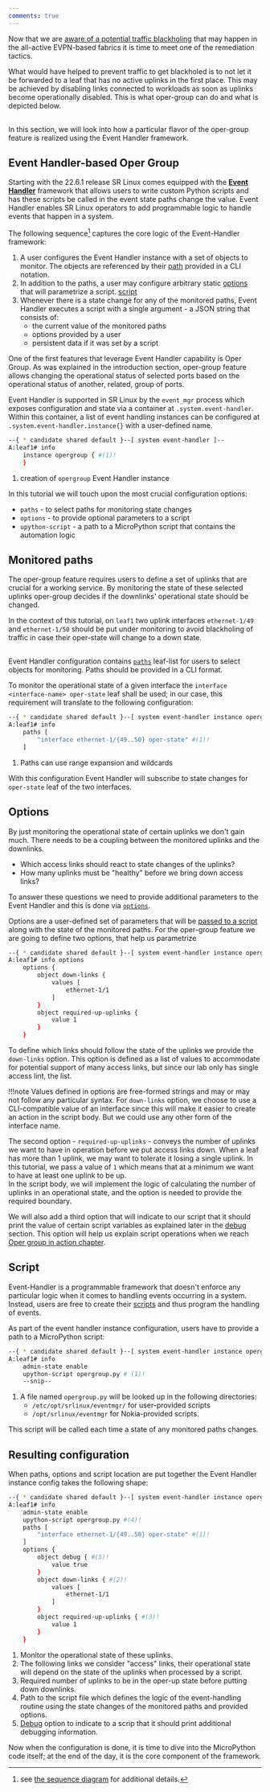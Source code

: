```yaml
---
comments: true
---
```


<script type="text/javascript" src="https://cdn.jsdelivr.net/gh/hellt/drawio-js@main/embed2.js" async></script>

Now that we are [aware of a potential traffic blackholing](problem-statement.md#traffic-loss-scenario) that may happen in the all-active EVPN-based fabrics it is time to meet one of the remediation tactics.

What would have helped to prevent traffic to get blackholed is to not let it be forwarded to a leaf that has no active uplinks in the first place. This may be achieved by disabling links connected to workloads as soon as uplinks become operationally disabled. This is what oper-group can do and what is depicted below.

<div class="mxgraph" style="max-width:100%;border:1px solid transparent;margin:0 auto; display:block;" data-mxgraph="{&quot;page&quot;:3,&quot;zoom&quot;:3,&quot;highlight&quot;:&quot;#0000ff&quot;,&quot;nav&quot;:true,&quot;check-visible-state&quot;:true,&quot;resize&quot;:true,&quot;url&quot;:&quot;https://raw.githubusercontent.com/srl-labs/learn-srlinux/diagrams/opergroup.drawio&quot;}"></div>

In this section, we will look into how a particular flavor of the oper-group feature is realized using the Event Handler framework.

## Event Handler-based Oper Group
Starting with the 22.6.1 release SR Linux comes equipped with the [**Event Handler**](../../../../kb/event-handler.md) framework that allows users to write custom Python scripts and has these scripts be called in the event state paths change the value. Event Handler enables SR Linux operators to add programmable logic to handle events that happen in a system.

The following sequence[^1] captures the core logic of the Event-Handler framework:

1. A user configures the Event Handler instance with a set of objects to monitor. The objects are referenced by their [path](#monitored-paths) provided in a CLI notation.
2. In addition to the paths, a user may configure arbitrary static [options](#options) that will parametrize a script.
[script](#script)
4. Whenever there is a state change for any of the monitored paths, Event Handler executes a script with a single argument - a JSON string that consists of:
    - the current value of the monitored paths
    - options provided by a user
    - persistent data if it was set by a script

One of the first features that leverage Event Handler capability is Oper Group. As was explained in the introduction section, oper-group feature allows changing the operational status of selected ports based on the operational status of another, related, group of ports.

Event Handler is supported in SR Linux by the `event_mgr` process which exposes configuration and state via a container at `.system.event-handler`. Within this container, a list of event handling instances can be configured at `.system.event-handler.instance{}` with a user-defined name.

```sh
--{ * candidate shared default }--[ system event-handler ]--
A:leaf1# info
    instance opergroup { #(1)!
    }
```

1. creation of `opergroup` Event Handler instance

In this tutorial we will touch upon the most crucial configuration options:

* `paths` - to select paths for monitoring state changes
* `options` - to provide optional parameters to a script
* `upython-script` - a path to a MicroPython script that contains the automation logic

## Monitored paths
The oper-group feature requires users to define a set of uplinks that are crucial for a working service. By monitoring the state of these selected uplinks oper-group decides if the downlinks' operational state should be changed.

In the context of this tutorial, on `leaf1` two uplink interfaces `ethernet-1/49` and `ethernet-1/50` should be put under monitoring to avoid blackholing of traffic in case their oper-state will change to a down state.

<div class="mxgraph" style="max-width:100%;border:1px solid transparent;margin:0 auto; display:block;" data-mxgraph="{&quot;page&quot;:13,&quot;zoom&quot;:3,&quot;highlight&quot;:&quot;#0000ff&quot;,&quot;nav&quot;:true,&quot;check-visible-state&quot;:true,&quot;resize&quot;:true,&quot;url&quot;:&quot;https://raw.githubusercontent.com/srl-labs/learn-srlinux/diagrams/opergroup.drawio&quot;}"></div>

Event Handler configuration contains [`paths`](../../../../kb/event-handler.md#paths) leaf-list for users to select objects for monitoring. Paths should be provided in a CLI format.

To monitor the operational state of a given interface the `interface <interface-name> oper-state` leaf shall be used; in our case, this requirement will translate to the following configuration:

```sh
--{ * candidate shared default }--[ system event-handler instance opergroup ]--
A:leaf1# info
    paths [
        "interface ethernet-1/{49..50} oper-state" #(1)!
    ]
```

1. Paths can use range expansion and wildcards

With this configuration Event Handler will subscribe to state changes for `oper-state` leaf of the two interfaces.

## Options
By just monitoring the operational state of certain uplinks we don't gain much. There needs to be a coupling between the monitored uplinks and the downlinks.

* Which access links should react to state changes of the uplinks?
* How many uplinks must be "healthy" before we bring down access links?

To answer these questions we need to provide additional parameters to the Event Handler and this is done via [`options`](../../../../kb/event-handler.md#options).

Options are a user-defined set of parameters that will be [passed to a script](../../../../kb/event-handler.md#input) along with the state of the monitored paths. For the oper-group feature we are going to define two options, that help us parametrize 

```sh
--{ * candidate shared default }--[ system event-handler instance opergroup ]--
A:leaf1# info options
    options {
        object down-links {
            values [
                ethernet-1/1
            ]
        }
        object required-up-uplinks {
            value 1
        }
    }
```

To define which links should follow the state of the uplinks we provide the `down-links` option. This option is defined as a list of values to accommodate for potential support of many access links, but since our lab only has single access lint, the list.

!!!note
    Values defined in options are free-formed strings and may or may not follow any particular syntax. For `down-links` option, we choose to use a CLI-compatible value of an interface since this will make it easier to create an action in the script body. But we could use any other form of the interface name.

The second option - `required-up-uplinks` - conveys the number of uplinks we want to have in operation before we put access links down. When a leaf has more than 1 uplink, we may want to tolerate it losing a single uplink. In this tutorial, we pass a value of `1` which means that at a minimum we want to have at least one uplink to be up.  
In the script body, we will implement the logic of calculating the number of uplinks in an operational state, and the option is needed to provide the required boundary.

We will also add a third option that will indicate to our script that it should print the value of certain script variables as explained later in the [debug](script.md#debugging) section. This option will help us explain script operations when we reach [Oper group in action chapter](opergroup-operation.md).

## Script
Event-Handler is a programmable framework that doesn't enforce any particular logic when it comes to handling events occurring in a system. Instead, users are free to create their [scripts](../../../../kb/event-handler.md#script) and thus program the handling of events.

As part of the event handler instance configuration, users have to provide a path to a MicroPython script:

```sh
--{ * candidate shared default }--[ system event-handler instance opergroup ]--
A:leaf1# info
    admin-state enable
    upython-script opergroup.py # (1)!
    --snip--
```

1. A file named `opergroup.py` will be looked up in the following directories:
    - `/etc/opt/srlinux/eventmgr/` for user-provided scripts
    - `/opt/srlinux/eventmgr` for Nokia-provided scripts.

This script will be called each time a state of any monitored paths changes.

## Resulting configuration
When paths, options and script location are put together the Event Handler instance config takes the following shape:

```sh
--{ * candidate shared default }--[ system event-handler instance opergroup ]--
A:leaf1# info
    admin-state enable
    upython-script opergroup.py #(4)!
    paths [
        "interface ethernet-1/{49..50} oper-state" #(1)!
    ]
    options {
        object debug { #(5)!
            value true
        }
        object down-links { #(2)!
            values [
                ethernet-1/1
            ]
        }
        object required-up-uplinks { #(3)!
            value 1
        }
    }
```

1. Monitor the operational state of these uplinks.
2. The following links we consider "access" links, their operational state will depend on the state of the uplinks when processed by a script.
3. Required number of uplinks to be in the oper-up state before putting down downlinks. 
4. Path to the script file which defines the logic of the event-handling routine using the state changes of the monitored paths and provided options.
5. [Debug](script.md#debugging) option to indicate to a scrip that it should print additional debugging information.

Now when the configuration is done, it is time to dive into the MicroPython code itself; at the end of the day, it is the core component of the framework.

[^1]: see [the sequence diagram](../../../../kb/event-handler.md) for additional details.